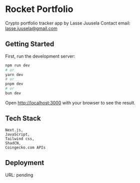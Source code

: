 Rocket Portfolio
================

Crypto portfolio tracker app by Lasse Juusela
Contact email: lasse.juusela@gmail.com

## Getting Started

First, run the development server:

```bash
npm run dev
# or
yarn dev
# or
pnpm dev
# or
bun dev
```

Open [http://localhost:3000](http://localhost:3000) with your browser to see the result.

## Tech Stack

```
Next.js,
JavaScript,
Tailwind css,
ShadCN,
Coingecko.com APIs
```

## Deployment

URL: pending
